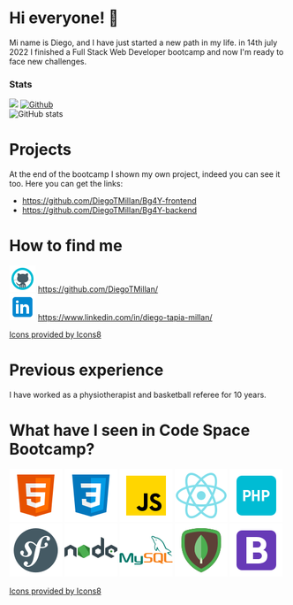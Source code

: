 # Hi everyone! 👋
Mi name is Diego, and I have just started a new path in my life.
in 14th july 2022 I finished a Full Stack Web Developer bootcamp and now I'm ready to face new challenges.

### Stats

![](https://visitor-badge.laobi.icu/badge?page_id=DiegoTMillan.DiegoTMillan)
[![Github](https://img.shields.io/github/followers/DiegoTMillan?label=Follow&style=social)](https://github.com/DiegoTMillan)\
![GitHub stats](https://github-readme-stats.vercel.app/api?username=DiegoTMillan&show_icons=true&theme=tokyonight)

# Projects

At the end of the bootcamp I shown my own project, indeed you can see it too. Here you can get the links:
 - https://github.com/DiegoTMillan/Bg4Y-frontend
 - https://github.com/DiegoTMillan/Bg4Y-backend
  
# How to find me

![image info](./img/icons8-github-48.png) https://github.com/DiegoTMillan/ \
![image info](./img/icons8-linkedin-48.png) https://www.linkedin.com/in/diego-tapia-millan/

[Icons provided by Icons8](https://icons8.com/)

# Previous experience

I have worked as a physiotherapist and basketball referee for 10 years.

# What have I seen in Code Space Bootcamp?
![image info](./img/icons8-html-5-96.png) ![image info](./img/icons8-css3-96.png) ![image info](./img/icons8-javascript-96.png) ![image info](./img/icons8-react-native-96.png) ![image info](./img/icons8-php-96.png) ![image info](./img/icons8-symfony-96.png) ![image info](./img/icons8-nodejs-96.png) ![image info](./img/icons8-mysql-logo-96.png) ![image info](./img/icons8-mongodb-96.png) ![image info](./img/icons8-bootstrap-96.png)

[Icons provided by Icons8](https://icons8.com/)




<!-- - 🔭 I’m currently working on ...
- 🌱 I’m currently learning ...
- 👯 I’m looking to collaborate on ...
- 🤔 I’m looking for help with ...
- 💬 Ask me about ...
- 📫 How to reach me: ...
- 😄 Pronouns: ...
- ⚡ Fun fact: ...
-->

